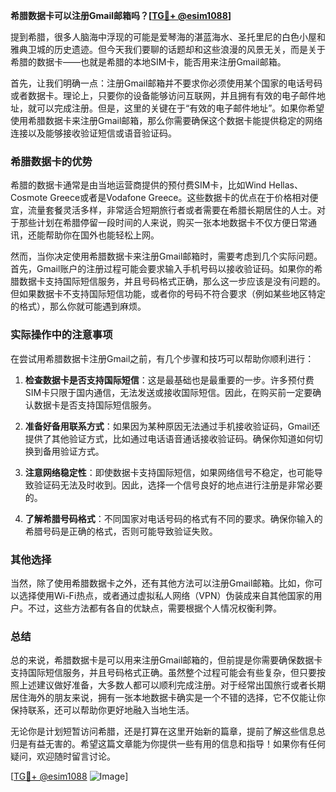 **希腊数据卡可以注册Gmail邮箱吗？[[TG💪+ @esim1088](https://t.me/s/esim1088)]**

提到希腊，很多人脑海中浮现的可能是爱琴海的湛蓝海水、圣托里尼的白色小屋和雅典卫城的历史遗迹。但今天我们要聊的话题却和这些浪漫的风景无关，而是关于希腊的数据卡——也就是希腊的本地SIM卡，能否用来注册Gmail邮箱。

首先，让我们明确一点：注册Gmail邮箱并不要求你必须使用某个国家的电话号码或者数据卡。理论上，只要你的设备能够访问互联网，并且拥有有效的电子邮件地址，就可以完成注册。但是，这里的关键在于“有效的电子邮件地址”。如果你希望使用希腊数据卡来注册Gmail邮箱，那么你需要确保这个数据卡能提供稳定的网络连接以及能够接收验证短信或语音验证码。

### 希腊数据卡的优势

希腊的数据卡通常是由当地运营商提供的预付费SIM卡，比如Wind Hellas、Cosmote Greece或者是Vodafone Greece。这些数据卡的优点在于价格相对便宜，流量套餐灵活多样，非常适合短期旅行者或者需要在希腊长期居住的人士。对于那些计划在希腊停留一段时间的人来说，购买一张本地数据卡不仅方便日常通讯，还能帮助你在国外也能轻松上网。

然而，当你决定使用希腊数据卡来注册Gmail邮箱时，需要考虑到几个实际问题。首先，Gmail账户的注册过程可能会要求输入手机号码以接收验证码。如果你的希腊数据卡支持国际短信服务，并且号码格式正确，那么这一步应该是没有问题的。但如果数据卡不支持国际短信功能，或者你的号码不符合要求（例如某些地区特定的格式），那么你就可能遇到麻烦。

### 实际操作中的注意事项

在尝试用希腊数据卡注册Gmail之前，有几个步骤和技巧可以帮助你顺利进行：

1. **检查数据卡是否支持国际短信**：这是最基础也是最重要的一步。许多预付费SIM卡只限于国内通信，无法发送或接收国际短信。因此，在购买前一定要确认数据卡是否支持国际短信服务。

2. **准备好备用联系方式**：如果因为某种原因无法通过手机接收验证码，Gmail还提供了其他验证方式，比如通过电话语音通话接收验证码。确保你知道如何切换到备用验证方式。

3. **注意网络稳定性**：即使数据卡支持国际短信，如果网络信号不稳定，也可能导致验证码无法及时收到。因此，选择一个信号良好的地点进行注册是非常必要的。

4. **了解希腊号码格式**：不同国家对电话号码的格式有不同的要求。确保你输入的希腊号码是正确的格式，否则可能导致验证失败。

### 其他选择

当然，除了使用希腊数据卡之外，还有其他方法可以注册Gmail邮箱。比如，你可以选择使用Wi-Fi热点，或者通过虚拟私人网络（VPN）伪装成来自其他国家的用户。不过，这些方法都有各自的优缺点，需要根据个人情况权衡利弊。

### 总结

总的来说，希腊数据卡是可以用来注册Gmail邮箱的，但前提是你需要确保数据卡支持国际短信服务，并且号码格式正确。虽然整个过程可能会有些复杂，但只要按照上述建议做好准备，大多数人都可以顺利完成注册。对于经常出国旅行或者长期居住海外的朋友来说，拥有一张本地数据卡确实是一个不错的选择，它不仅能让你保持联系，还可以帮助你更好地融入当地生活。

无论你是计划短暂访问希腊，还是打算在这里开始新的篇章，提前了解这些信息总归是有益无害的。希望这篇文章能为你提供一些有用的信息和指导！如果你有任何疑问，欢迎随时留言讨论。

[[TG💪+ @esim1088](https://t.me/s/esim1088) ![Image](https://i.postimg.cc/4NQfJmqS/Snipaste-2025-05-13-00-14-12.png)]